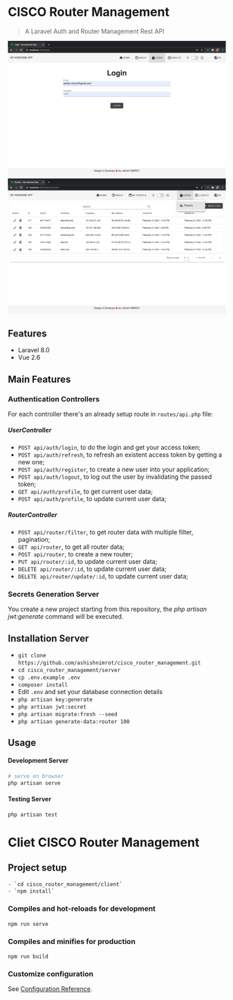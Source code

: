 # CISCO Router Management 

> A Laravel Auth and Router Management Rest API

<p align="center">
    <img src="https://github.com/ashishnimrot/cisco_router_management/blob/main/Login.png">
    <img src="https://github.com/ashishnimrot/cisco_router_management/blob/main/Filters.png">
</p>

## Features

- Laravel 8.0
- Vue 2.6

## Main Features

### Authentication Controllers

For each controller there's an already setup route in `routes/api.php` file:
##### UserController
* `POST api/auth/login`, to do the login and get your access token;
* `POST api/auth/refresh`, to refresh an existent access token by getting a new one;
* `POST api/auth/register`, to create a new user into your application;
* `POST api/auth/logout`, to log out the user by invalidating the passed token;
* `GET api/auth/profile`, to get current user data;
* `POST api/auth/profile`, to update current user data;

##### RouterController
* `POST api/router/filter`, to get router data with multiple filter, pagination;
* `GET api/router`, to get all router data;
* `POST api/router`, to create a new router;
* `PUT api/router/:id`, to update current user data;
* `DELETE api/router/:id`, to update current user data;
* `DELETE api/router/update/:id`, to update current user data;

### Secrets Generation Server

You create a new project starting from this repository, the _php artisan jwt:generate_ command will be executed.

## Installation Server

- `git clone https://github.com/ashishnimrot/cisco_router_management.git`
- `cd cisco_router_management/server`
- `cp .env.example .env`
- `composer install`
-  Edit `.env` and set your database connection details 
- `php artisan key:generate`
- `php artisan jwt:secret`
- `php artisan migrate:fresh --seed`
- `php artisan generate-data:router 100`

## Usage

#### Development Server

```bash
# serve on browser
php artisan serve
```

#### Testing Server

```bash
php artisan test
```

# Cliet CISCO Router Management

## Project setup
```
- `cd cisco_router_management/client`
- `npm install`
```

### Compiles and hot-reloads for development
```
npm run serve
```

### Compiles and minifies for production
```
npm run build
```

### Customize configuration
See [Configuration Reference](https://cli.vuejs.org/config/).

